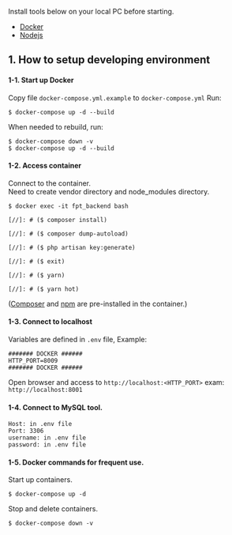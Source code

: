Install tools below on your local PC before starting.
- [Docker](https://www.docker.com/)
- [Nodejs](https://nodejs.org/en/download/)

## 1. How to setup developing environment

#### 1-1. Start up Docker
Copy file `docker-compose.yml.example` to `docker-compose.yml`
Run:
```
$ docker-compose up -d --build
```
When needed to rebuild, run:
```
$ docker-compose down -v
$ docker-compose up -d --build
```

#### 1-2. Access container

Connect to the container.  
Need to create vendor directory and node_modules directory.
```
$ docker exec -it fpt_backend bash

[//]: # ($ composer install)

[//]: # ($ composer dump-autoload)

[//]: # ($ php artisan key:generate)

[//]: # ($ exit)

[//]: # ($ yarn)

[//]: # ($ yarn hot)
```
([Composer](https://github.com/composer/composer) and [npm](https://www.npmjs.com/) are pre-installed in the container.)

#### 1-3. Connect to localhost
Variables are defined in `.env` file,
Example:
```
####### DOCKER ######
HTTP_PORT=8009
####### DOCKER ######
```
Open browser and access to `http://localhost:<HTTP_PORT>` exam: `http://localhost:8001`
#### 1-4. Connect to MySQL tool.
```
Host: in .env file
Port: 3306
username: in .env file
password: in .env file
```
#### 1-5. Docker commands for frequent use.

Start up containers.
```
$ docker-compose up -d
```

Stop and delete containers.
```
$ docker-compose down -v
```
